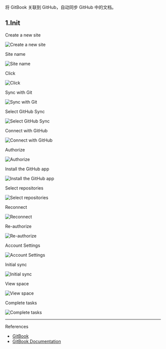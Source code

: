 将 GitBook 关联到 GitHub，自动同步 GitHub 中的文档。

## 1.Init

Create a new site

![Create a new site](./../../../image/GitBook/Create%20a%20new%20site.png)

Site name

![Site name](./../../../image/GitBook/Site%20name.png)

Click

![Click](./../../../image/GitBook/Click.png)

Sync with Git

![Sync with Git](./../../../image/GitBook/Sync%20with%20Git.png)

Select GitHub Sync

![Select GitHub Sync](./../../../image/GitBook/Select%20GitHub%20Sync.png)


Connect with GitHub

![Connect with GitHub](./../../../image/GitBook/Connect%20with%20GitHub.png)

Authorize

![Authorize](./../../../image/GitBook/Authorize.png)

Install the GitHub app

![Install the GitHub app](./../../../image/GitBook/Install%20the%20GitHub%20app.png)

Select repositories

![Select repositories](./../../../image/GitBook/Select%20repositories.png)

Reconnect

![Reconnect](./../../../image/GitBook/Reconnect.png)

Re-authorize

![Re-authorize](./../../../image/GitBook/Re-authorize.png)

Account Settings

![Account Settings](./../../../image/GitBook/Account%20Settings.png)

Initial sync

![Initial sync](./../../../image/GitBook/Initial%20sync.png)

View space

![View space](./../../../image/GitBook/View%20space.png)

Complete tasks

![Complete tasks](./../../../image/GitBook/Complete%20tasks.png)

---

References

- [GitBook](https://www.gitbook.com/)
- [GitBook Documentation](https://docs.gitbook.com/)

